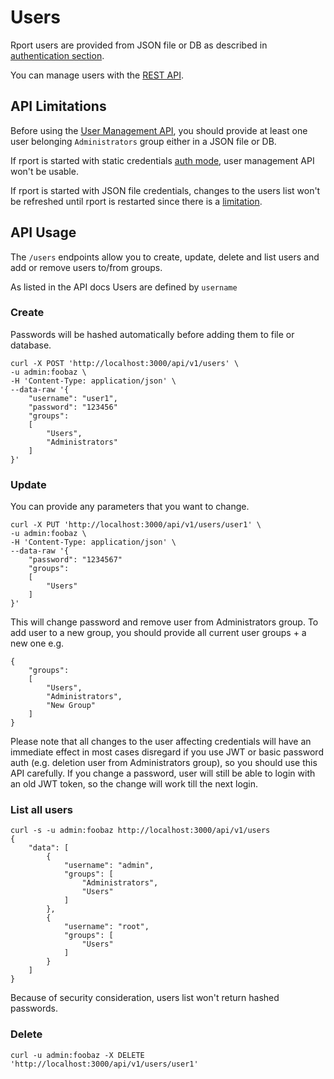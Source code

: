 # Users
Rport users are provided from JSON file or DB as described in [authentication section](no03-client-auth.md).

You can manage users with the [REST API](https://petstore.swagger.io/?url=https://raw.githubusercontent.com/cloudradar-monitoring/rport/master/api-doc.yml#/Users).

## API Limitations
Before using the [User Management API](https://petstore.swagger.io/?url=https://raw.githubusercontent.com/cloudradar-monitoring/rport/master/api-doc.yml#/Users), you should provide at least one user belonging `Administrators` group either in a JSON file or DB.

If rport is started with static credentials [auth mode](no03-client-auth.md#using-a-static-credential), user management API won't be usable.

If rport is started with JSON file credentials, changes to the users list won't be refreshed until rport is restarted since there is a [limitation](no02-api-auth.md#user-file).

## API Usage
The `/users` endpoints allow you to create, update, delete and list users and add or remove users to/from groups.

As listed in the API docs Users are defined by `username`

### Create
Passwords will be hashed automatically before adding them to file or database.
```
curl -X POST 'http://localhost:3000/api/v1/users' \
-u admin:foobaz \
-H 'Content-Type: application/json' \
--data-raw '{
    "username": "user1",
    "password": "123456"
    "groups":
    [
        "Users",
        "Administrators"
    ]
}'
```
### Update
You can provide any parameters that you want to change. 
```
curl -X PUT 'http://localhost:3000/api/v1/users/user1' \
-u admin:foobaz \
-H 'Content-Type: application/json' \
--data-raw '{
    "password": "1234567"
    "groups":
    [
        "Users"
    ]
}'
```
This will change password and remove user from Administrators group. To add user to a new group, you should provide all current user groups + a new one e.g.
```
{
    "groups":
    [
        "Users",
        "Administrators",
        "New Group"
    ]
}
```

Please note that all changes to the user affecting credentials will have an immediate effect in most cases disregard if you use JWT or basic password auth (e.g. deletion user from Administrators group), so you should use this API carefully.
If you change a password, user will still be able to login with an old JWT token, so the change will work till the next login.

### List all users
```
curl -s -u admin:foobaz http://localhost:3000/api/v1/users
{
    "data": [
        {
            "username": "admin",
            "groups": [
                "Administrators",
                "Users"
            ]
        },
        {
            "username": "root",
            "groups": [
                "Users"
            ]
        }
    ]
}
```
Because of security consideration, users list won't return hashed passwords.
### Delete
```
curl -u admin:foobaz -X DELETE 'http://localhost:3000/api/v1/users/user1'
```
